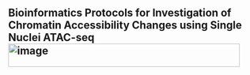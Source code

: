 ## Bioinformatics Protocols for Investigation of Chromatin Accessibility Changes using Single Nuclei ATAC-seq<img width="468" height="47" alt="image" src="https://github.com/user-attachments/assets/b1967dee-e105-44a7-90b4-fc951fa4916e" />
